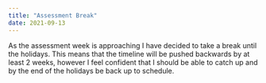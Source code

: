 ```yaml
---
title: "Assessment Break"
date: 2021-09-13
---
```


As the assessment week is approaching I have decided to take a break until the holidays. This means that the timeline will be pushed backwards by at least 2 weeks, however I feel confident that I should be able to catch up and by the end of the holidays be back up to schedule.
